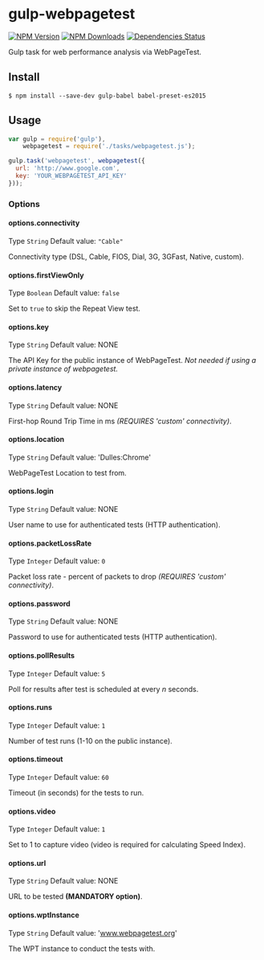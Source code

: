 # gulp-webpagetest

[![NPM Version](https://img.shields.io/npm/v/gulp-webpagetest.svg?style=flat)](https://www.npmjs.org/package/gulp-webpagetest)
[![NPM Downloads](https://img.shields.io/npm/dm/gulp-webpagetest.svg?style=flat)](https://www.npmjs.org/package/gulp-webpagetest)
[![Dependencies Status](https://david-dm.org/marcelduran/gulp-webpagetest.png)](https://david-dm.org/ivangabriele/gulp-webpagetest)

Gulp task for web performance analysis via WebPageTest.

## Install

```
$ npm install --save-dev gulp-babel babel-preset-es2015
```

## Usage

```js
var gulp = require('gulp'),
    webpagetest = require('./tasks/webpagetest.js');

gulp.task('webpagetest', webpagetest({
  url: 'http://www.google.com',
  key: 'YOUR_WEBPAGETEST_API_KEY'
}));
```

### Options

#### options.connectivity

Type `String`
Default value: `"Cable"`

Connectivity type (DSL, Cable, FIOS, Dial, 3G, 3GFast, Native, custom).

#### options.firstViewOnly

Type `Boolean`
Default value: `false`

Set to `true` to skip the Repeat View test.

#### options.key

Type `String`
Default value: NONE

The API Key for the public instance of WebPageTest. *Not needed if using a private instance of webpagetest.*

#### options.latency

Type `String`
Default value: NONE

First-hop Round Trip Time in ms *(REQUIRES 'custom' connectivity)*.

#### options.location

Type `String`
Default value: 'Dulles:Chrome'

WebPageTest Location to test from.

#### options.login

Type `String`
Default value: NONE

User name to use for authenticated tests (HTTP authentication).

#### options.packetLossRate

Type `Integer`
Default value: `0`

Packet loss rate - percent of packets to drop *(REQUIRES 'custom' connectivity)*.

#### options.password

Type `String`
Default value: NONE

Password to use for authenticated tests (HTTP authentication).

#### options.pollResults

Type `Integer`
Default value: `5`

Poll for results after test is scheduled at every *n* seconds.

#### options.runs

Type `Integer`
Default value: `1`

Number of test runs (1-10 on the public instance).

#### options.timeout

Type `Integer`
Default value: `60`

Timeout (in seconds) for the tests to run.

#### options.video

Type `Integer`
Default value: `1`

Set to 1 to capture video (video is required for calculating Speed Index).

#### options.url

Type `String`
Default value: NONE

URL to be tested **(MANDATORY option)**.

#### options.wptInstance

Type `String`
Default value: 'www.webpagetest.org'

The WPT instance to conduct the tests with.
